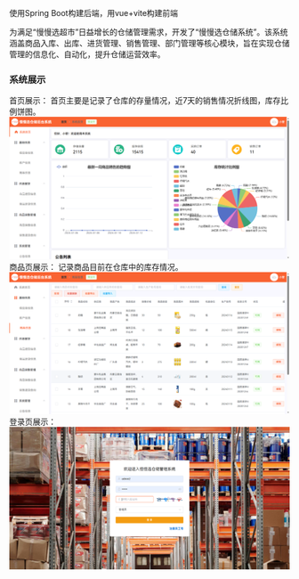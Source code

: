 使用Spring Boot构建后端，用vue+vite构建前端

为满足“慢慢选超市”日益增长的仓储管理需求，开发了“慢慢选仓储系统”。该系统涵盖商品入库、出库、进货管理、销售管理、部门管理等核心模块，旨在实现仓储管理的信息化、自动化，提升仓储运营效率。

### 系统展示
首页展示：
首页主要是记录了仓库的存量情况，近7天的销售情况折线图，库存比例饼图。
![首页展示](https://github.com/QianJiejing/PSI_Manager/blob/master/vue/public/%E9%A6%96%E9%A1%B5%E5%B1%95%E7%A4%BA.png)
商品页展示：
记录商品目前在仓库中的库存情况。
![商品展示](https://github.com/QianJiejing/PSI_Manager/blob/master/vue/public/%E5%95%86%E5%93%81%E9%A1%B5%E5%B1%95%E7%A4%BA.png)
登录页展示：
![登录页展示](https://github.com/QianJiejing/PSI_Manager/blob/master/vue/public/%E7%99%BB%E5%BD%95%E9%A1%B5.png)
